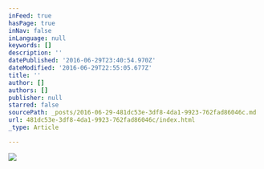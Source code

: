 ```yaml
---
inFeed: true
hasPage: true
inNav: false
inLanguage: null
keywords: []
description: ''
datePublished: '2016-06-29T23:40:54.970Z'
dateModified: '2016-06-29T22:55:05.677Z'
title: ''
author: []
authors: []
publisher: null
starred: false
sourcePath: _posts/2016-06-29-481dc53e-3df8-4da1-9923-762fad86046c.md
url: 481dc53e-3df8-4da1-9923-762fad86046c/index.html
_type: Article

---
```

![](https://the-grid-user-content.s3-us-west-2.amazonaws.com/31c9db31-9440-47ad-928e-4d1c6ee08261.jpg)